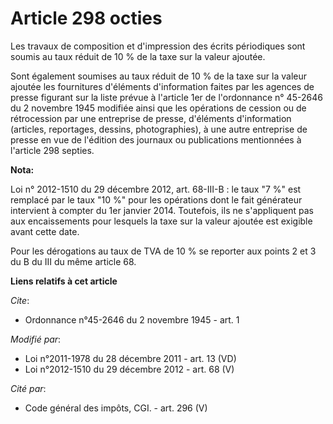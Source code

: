 # Article 298 octies

Les travaux de composition et d'impression des écrits périodiques sont soumis au taux réduit de 10 % de la taxe sur la valeur
ajoutée. 

Sont également soumises au taux réduit de 10 % de la taxe sur la valeur ajoutée les fournitures d'éléments d'information
faites par les agences de presse figurant sur la liste prévue à l'article 1er de l'ordonnance n° 45-2646 du 2 novembre 1945
modifiée ainsi que les opérations de cession ou de rétrocession par une entreprise de presse, d'éléments d'information
(articles, reportages, dessins, photographies), à une autre entreprise de presse en vue de l'édition des journaux ou
publications mentionnées à l'article 298 septies.

**Nota:**

Loi n° 2012-1510 du 29 décembre 2012, art. 68-III-B : le taux "7 %" est remplacé par le taux "10 %" pour les opérations dont
le fait générateur intervient à compter du 1er janvier 2014. Toutefois, ils ne s'appliquent pas aux encaissements pour
lesquels la taxe sur la valeur ajoutée est exigible avant cette date. 

Pour les dérogations au taux de TVA de 10 % se reporter aux points 2 et 3 du B du III du même article 68.

**Liens relatifs à cet article**

_Cite_:

  - Ordonnance n°45-2646 du 2 novembre 1945 - art. 1

_Modifié par_:

  - Loi n°2011-1978 du 28 décembre 2011 - art. 13 (VD)
  - Loi n°2012-1510 du 29 décembre 2012 - art. 68 (V)

_Cité par_:

  - Code général des impôts, CGI. - art. 296 (V)
